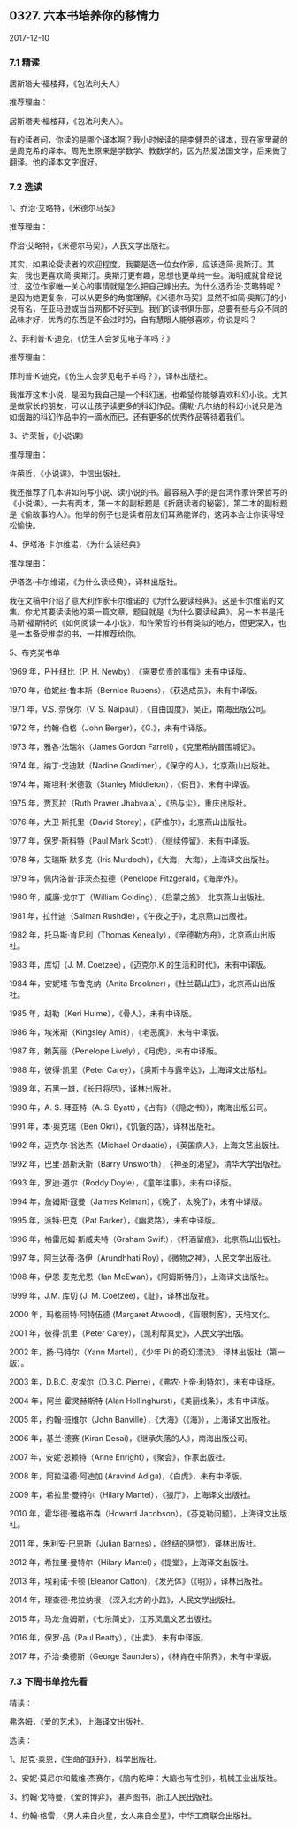 ## 0327. 六本书培养你的移情力

2017-12-10

### 7.1 精读

居斯塔夫·福楼拜，《包法利夫人》

推荐理由：

居斯塔夫·福楼拜，《包法利夫人》。

有的读者问，你读的是哪个译本啊？我小时候读的是李健吾的译本，现在家里藏的是周克希的译本。周先生原来是学数学、教数学的，因为热爱法国文学，后来做了翻译。他的译本文字很好。

### 7.2 选读

1、乔治·艾略特，《米德尔马契》

推荐理由：

乔治·艾略特，《米德尔马契》，人民文学出版社。

其实，如果论受读者的欢迎程度，我要是选一位女作家，应该选简·奥斯汀。其实，我也更喜欢简·奥斯汀。奥斯汀更有趣，思想也更单纯一些。海明威就曾经说过，这位作家唯一关心的事情就是怎么把自己嫁出去。为什么选乔治·艾略特呢？是因为她更复杂，可以从更多的角度理解。《米德尔马契》显然不如简·奥斯汀的小说有名，在亚马逊或当当网都不好买到。我们的读书俱乐部，总要有些与众不同的品味才好，优秀的东西是不会过时的，自有慧眼人能够喜欢，你说是吗？

2、菲利普·K·迪克，《仿生人会梦见电子羊吗？》

推荐理由：

菲利普·K·迪克，《仿生人会梦见电子羊吗？》，译林出版社。

我推荐这本小说，是因为我自己是一个科幻迷，也希望你能够喜欢科幻小说。尤其是做家长的朋友，可以让孩子读更多的科幻作品。儒勒·凡尔纳的科幻小说只是浩如烟海的科幻作品中的一滴水而已，还有更多的优秀作品等待着我们。

3、许荣哲，《小说课》

推荐理由：

许荣哲，《小说课》，中信出版社。

我还推荐了几本讲如何写小说、读小说的书。最容易入手的是台湾作家许荣哲写的《小说课》，一共有两本，第一本的副标题是《折磨读者的秘密》，第二本的副标题是《偷故事的人》。他举的例子也是读者朋友们耳熟能详的，这两本会让你读得轻松愉快。

4、伊塔洛·卡尔维诺，《为什么读经典》

推荐理由：

伊塔洛·卡尔维诺，《为什么读经典》，译林出版社。

我在文稿中介绍了意大利作家卡尔维诺的《为什么要读经典》。这是卡尔维诺的文集。你尤其要读读他的第一篇文章，题目就是《为什么要读经典》。另一本书是托马斯·福斯特的《如何阅读一本小说》，和许荣哲的书有类似的地方，但更深入，也是一本备受推崇的书，一并推荐给你。

5、布克奖书单

1969 年，P·H·纽比（P. H. Newby），《需要负责的事情》未有中译版。

1970 年，伯妮丝·鲁本斯（Bernice Rubens），《获选成员》，未有中译版。

1971 年，V.S. 奈保尔（V. S. Naipaul），《自由国度》，吴正，南海出版公司。

1972 年，约翰·伯格（John Berger），《G.》，未有中译版。

1973 年，雅各·法瑞尔（James Gordon Farrell），《克里希纳普围城记》。

1974 年，纳丁·戈迪默（Nadine Gordimer），《保守的人》，北京燕山出版社。

1974 年，斯坦利·米德敦（Stanley Middleton），《假日》，未有中译版。

1975 年，贾瓦拉（Ruth Prawer Jhabvala），《热与尘》，重庆出版社。

1976 年，大卫·斯托里（David Storey），《萨维尔》，北京燕山出版社。

1977 年，保罗·斯科特（Paul Mark Scott），《继续停留》，未有中译版。

1978 年，艾瑞斯·默多克（Iris Murdoch），《大海，大海》，上海译文出版社。

1979 年，佩内洛普·菲茨杰拉德（Penelope Fitzgerald，《海岸外》。

1980 年，威廉·戈尔丁（William Golding），《启蒙之旅》，北京燕山出版社。

1981 年，拉什迪（Salman Rushdie），《午夜之子》，北京燕山出版社。

1982 年，托马斯·肯尼利（Thomas Keneally），《辛德勒方舟》，北京燕山出版社。

1983 年，库切（J. M. Coetzee），《迈克尔.K 的生活和时代》，未有中译版。

1984 年，安妮塔·布鲁克纳（Anita Brookner），《杜兰葛山庄》，北京燕山出版社。

1985 年，胡勒（Keri Hulme），《骨人》，未有中译版。

1986 年，埃米斯（Kingsley Amis），《老恶魔》，未有中译版。

1987 年，赖芙丽（Penelope Lively），《月虎》，未有中译版。

1988 年，彼得·凯里（Peter Carey），《奥斯卡与露辛达》，上海译文出版社。

1989 年，石黑一雄，《长日将尽》，译林出版社。

1990 年，A. S. 拜亚特（A. S. Byatt），《占有》（《隐之书》），南海出版公司。

1991 年，本·奥克瑞（Ben Okri），《饥饿的路》，译林出版社。

1992 年，迈克尔·翁达杰（Michael Ondaatie），《英国病人》，上海文艺出版社。

1992 年，巴里·昂斯沃斯（Barry Unsworth），《神圣的渴望》，清华大学出版社。

1993 年，罗迪·道尔（Roddy Doyle），《童年往事》，未有中译版。

1994 年，詹姆斯·寇曼（James Kelman），《晚了，太晚了》，未有中译版。

1995 年，派特·巴克（Pat Barker），《幽灵路》，未有中译版。

1996 年，格雷厄姆·斯威夫特（Graham Swift），《杯酒留痕》，北京燕山出版社。

1997 年，阿兰达蒂·洛伊（Arundhhati Roy），《微物之神》，人民文学出版社。

1998 年，伊恩·麦克尤恩（Ian McEwan），《阿姆斯特丹》，上海译文出版社。

1999 年，J.M. 库切 (J. M. Coetzee)，《耻》，译林出版社。

2000 年，玛格丽特·阿特伍德 (Margaret Atwood)，《盲眼刺客》，天培文化。

2001 年，彼得·凯里（Peter Carey），《凯利帮真史》，人民文学出版。

2002 年，扬·马特尔（Yann Martel），《少年 Pi 的奇幻漂流》，译林出版社（第一版）。

2003 年，D.B.C. 皮埃尔（D.B.C. Pierre），《弗农·上帝·利特尔》，未有中译版。

2004 年，阿兰·霍灵赫斯特 (Alan Hollinghurst)，《美丽线条》，未有中译版。

2005 年，约翰·班维尔（John Banville），《大海》（《海》），上海译文出版社。

2006 年，基兰·德赛 (Kiran Desai)，《继承失落的人》，南海出版公司。

2007 年，安妮·恩赖特（Anne Enright），《聚会》，作家出版社。

2008 年，阿拉温德·阿迪加 (Aravind Adiga)，《白虎》，未有中译版。

2009 年，希拉里·曼特尔（Hilary Mantel），《狼厅》，上海译文出版社。

2010 年，霍华德·雅格布森（Howard Jacobson），《芬克勒问题》，上海译文出版社。

2011 年，朱利安·巴恩斯（Julian Barnes），《终结的感觉》，译林出版社。

2012 年，希拉里·曼特尔（Hilary Mantel），《提堂》，上海译文出版社。

2013 年，埃莉诺·卡顿 (Eleanor Catton)，《发光体》（《明》），译林出版社。

2014 年，理查德·弗拉纳根，《深入北方的小路》，人民文学出版社。

2015 年，马龙·詹姆斯，《七杀简史》，江苏凤凰文艺出版社。

2016 年，保罗·品（Paul Beatty），《出卖》，未有中译版。

2017 年，乔治·桑德斯（George Saunders），《林肯在中阴界》，未有中译版。

### 7.3 下周书单抢先看

精读：

弗洛姆，《爱的艺术》，上海译文出版社。

选读：

1、尼克·莱恩，《生命的跃升》，科学出版社。

2、安妮·莫尼尔和戴维·杰赛尔，《脑内乾坤：大脑也有性别》，机械工业出版社。

3、约翰·戈特曼，《爱的博弈》，湛庐图书，浙江人民出版社。

4、约翰·格雷，《男人来自火星，女人来自金星》，中华工商联合出版社。